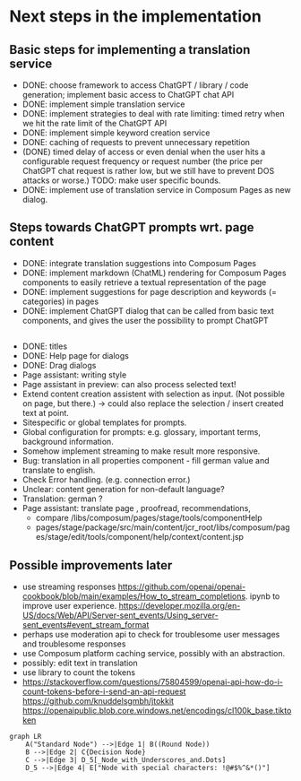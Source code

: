 # Next steps in the implementation

## Basic steps for implementing a translation service

- DONE: choose framework to access ChatGPT / library / code generation; implement basic access to ChatGPT chat API
- DONE: implement simple translation service
- DONE: implement strategies to deal with rate limiting: timed retry when we hit the rate limit of the ChatGPT API
- DONE: implement simple keyword creation service
- DONE: caching of requests to prevent unnecessary repetition
- (DONE) timed delay of access or even denial when the user hits a configurable request frequency or request number (the
  price per ChatGPT chat request is rather low, but we still have to prevent DOS attacks or worse.) TODO: make user 
  specific bounds.
- DONE: implement use of translation service in Composum Pages as new dialog.

## Steps towards ChatGPT prompts wrt. page content

- DONE: integrate translation suggestions into Composum Pages
- DONE: implement markdown (ChatML) rendering for Composum Pages components to easily retrieve a textual 
  representation of the page
- DONE: implement suggestions for page description and keywords (= categories) in pages
- DONE: implement ChatGPT dialog that can be called from basic text components, and gives the user the possibility to
  prompt ChatGPT

##
- DONE: titles
- DONE: Help page for dialogs
- DONE: Drag dialogs
- Page assistant: writing style
- Page assistant in preview: can also process selected text!
- Extend content creation assistent with selection as input. (Not possible on page, but there.) -> could also 
  replace the selection / insert created text at point.
- Sitespecific or global templates for prompts.
- Global configuration for prompts: e.g. glossary, important terms, background information.
- Somehow implement streaming to make result more responsive.
- Bug: translation in all properties component - fill german value and translate to english.
- Check Error handling. (e.g. connection error.)
- Unclear: content generation for non-default language?
- Translation: german ?
- Page assistant: translate page , proofread, recommendations, 
  - compare /libs/composum/pages/stage/tools/componentHelp 
  - pages/stage/package/src/main/content/jcr_root/libs/composum/pages/stage/edit/tools/component/help/context/content.jsp

## Possible improvements later

- use streaming responses https://github.com/openai/openai-cookbook/blob/main/examples/How_to_stream_completions.
  ipynb to improve user
  experience. https://developer.mozilla.org/en-US/docs/Web/API/Server-sent_events/Using_server-sent_events#event_stream_format
- perhaps use moderation api to check for troublesome user messages and troublesome responses
- use Composum platform caching service, possibly with an abstraction.
- possibly: edit text in translation
- use library to count the tokens 
- https://stackoverflow.com/questions/75804599/openai-api-how-do-i-count-tokens-before-i-send-an-api-request
  https://github.com/knuddelsgmbh/jtokkit  https://openaipublic.blob.core.windows.net/encodings/cl100k_base.tiktoken

```mermaid
graph LR
    A("Standard Node") -->|Edge 1| B((Round Node))
    B -->|Edge 2| C{Decision Node}
    C -->|Edge 3| D_5[_Node_with_Underscores_and.Dots]
    D_5 -->|Edge 4| E["Node with special characters: !@#$%^&*()"]
```
